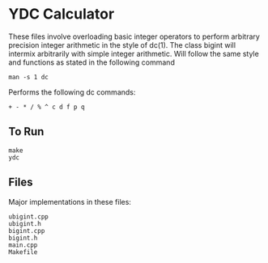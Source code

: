 # YDC Calculator 

These files involve overloading basic integer operators to perform arbitrary
precision integer arithmetic in the style of dc(1). The class bigint will intermix
arbitrarily with simple integer arithmetic.
Will follow the same style and functions as stated in the following command
```
man -s 1 dc
```
Performs the following dc commands: 
```
+ - * / % ^ c d f p q
```
## To Run 

```
make
ydc
```

## Files
Major implementations in these files: 
```
ubigint.cpp
ubigint.h
bigint.cpp
bigint.h
main.cpp
Makefile
```
